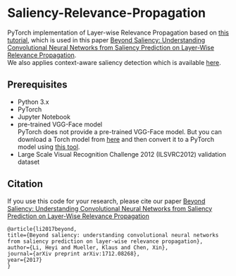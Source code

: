 # Saliency-Relevance-Propagation

PyTorch implementation of Layer-wise Relevance Propagation based on [this tutorial][tutorial], which is used in this paper [Beyond Saliency: Understanding Convolutional Neural Networks from Saliency Prediction on Layer-Wise Relevance Propagation][beyond].  
We also applies context-aware saliency detection which is available [here][saliency]. 

## Prerequisites

 - Python 3.x
 - PyTorch
 - Jupyter Notebook
 - pre-trained VGG-Face model  
   PyTorch does not provide a pre-trained VGG-Face model. But you can download a Torch model from [here][vgg-face] and then convert it to a PyTorch model using [this tool][convert]. 
 - Large Scale Visual Recognition Challenge 2012 (ILSVRC2012) validation dataset

## Citation
If you use this code for your research, please cite our paper [Beyond Saliency: Understanding Convolutional Neural Networks from Saliency Prediction on Layer-Wise Relevance Propagation][beyond]

```
@article{li2017beyond,
title={Beyond saliency: understanding convolutional neural networks from saliency prediction on layer-wise relevance propagation},
author={Li, Heyi and Mueller, Klaus and Chen, Xin},
journal={arXiv preprint arXiv:1712.08268},
year={2017}
}
```

[beyond]: https://arxiv.org/abs/1712.08268
[vgg-face]: http://www.robots.ox.ac.uk/~vgg/software/vgg_face/
[convert]: https://github.com/clcarwin/convert_torch_to_pytorch
[tutorial]: http://heatmapping.org/tutorial/
[saliency]: http://webee.technion.ac.il/cgm/Computer-Graphics-Multimedia/Software/Saliency/Saliency.html
